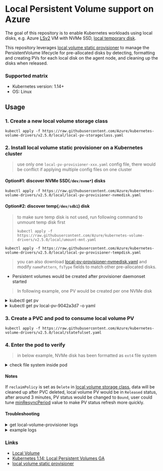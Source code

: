 # Local Persistent Volume support on Azure
The goal of this repository is to enable Kubernetes workloads using local disks, e.g. Azure [LSv2](https://docs.microsoft.com/en-us/azure/virtual-machines/lsv2-series) VM with NVMe SSD, [local temporary disk](https://docs.microsoft.com/en-us/azure/virtual-machines/linux/managed-disks-overview#temporary-disk).

This repository leverages [local volume static provisioner](https://github.com/kubernetes-sigs/sig-storage-local-static-provisioner) to manage the PersistentVolume lifecycle for pre-allocated disks by detecting, formatting and creating PVs for each local disk on the agent node, and cleaning up the disks when released.

### Supported matrix
 - Kubernetes version: 1.14+
 - OS: Linux

## Usage
### 1. Create a new local volume storage class
```console
kubectl apply -f https://raw.githubusercontent.com/Azure/kubernetes-volume-drivers/v2.5.0/local/local-pv-storageclass.yaml
```

### 2. Install local volume static provisioner on a Kubernetes cluster
> use only one `local-pv-provisioner-xxx.yaml` config file, there would be conflict if applying multiple config files on one cluster
#### Option#1: discover NVMe SSD(`/dev/nvme*`) disks
```console
kubectl apply -f https://raw.githubusercontent.com/Azure/kubernetes-volume-drivers/v2.5.0/local/local-pv-provisioner-nvmedisk.yaml
```

#### Option#2: discover temp(`/dev/sdb1`) disk
> to make sure temp disk is not used, run following command to unmount temp disk first
> ```console
> kubectl apply -f https://raw.githubusercontent.com/Azure/kubernetes-volume-drivers/v2.5.0/local/umount-mnt.yaml
> ```

```console
kubectl apply -f https://raw.githubusercontent.com/Azure/kubernetes-volume-drivers/v2.5.0/local/local-pv-provisioner-tempdisk.yaml
```
> you can also download [local-pv-provisioner-nvmedisk.yaml](https://github.com/Azure/kubernetes-volume-drivers/blob/v2.5.0/local/local-pv-provisioner-nvmedisk.yaml) and modify `namePattern`, `fsType` fields to match other pre-allocated disks.

 - Persistent volumes would be created after provisioner daemonset started
> In following example, one PV would be created per one NVMe disk

<details><summary>kubectl get pv</summary>
<pre>
NAME                CAPACITY   ACCESS MODES   RECLAIM POLICY   STATUS      CLAIM   STORAGECLASS   REASON   AGE
local-pv-9042a3d7   1788Gi     RWO            Delete           Available           local-disk              4s
local-pv-d25649a0   1788Gi     RWO            Delete           Available           local-disk              4s
</pre>
</details>

<details><summary>kubectl get pv local-pv-9042a3d7 -o yaml</summary>

```yaml
apiVersion: v1
kind: PersistentVolume
metadata:
...
  name: local-pv-9042a3d7
spec:
  accessModes:
  - ReadWriteOnce
  capacity:
    storage: 1788Gi
  local:
    fsType: ext4
    path: /dev/nvme0n1
  nodeAffinity:
    required:
      nodeSelectorTerms:
      - matchExpressions:
        - key: kubernetes.io/hostname
          operator: In
          values:
          - aks-agentpool-39784301-0
  persistentVolumeReclaimPolicy: Delete
  storageClassName: local-disk
  volumeMode: Filesystem
status:
  phase: Available
```

</details>

### 3. Create a PVC and pod to consume local volume PV
```console
kubectl apply -f https://raw.githubusercontent.com/Azure/kubernetes-volume-drivers/v2.5.0/local/statefulset.yaml
```

### 4. Enter the pod to verify
> in below example, NVMe disk has been formatted as `ext4` file system

<details><summary>check file system inside pod</summary>
<pre>
kubectl exec -it statefulset-local-0 -- df -h
</pre>

<pre>
Filesystem      Size  Used Avail Use% Mounted on
...
/dev/sda1        97G   12G   86G  12% /etc/hosts
/dev/nvme0n1    1.8T   68M  1.8T   1% /mnt/localdisk
...
</pre>

</details>

#### Notes
If `reclaimPolicy` is set as `Delete` in [local volume storage class](https://github.com/Azure/kubernetes-volume-drivers/blob/6846c13ebc6a8d8682f6265ae4ae588857de31ab/local/local-pv-storageclass.yaml#L8), data will be cleaned up after PVC deleted, local volume PV would be in `Released` status, after around 3 minutes, PV status would be changed to `Bound`, user could tune [minResyncPeriod](https://github.com/kubernetes-sigs/sig-storage-local-static-provisioner/blob/master/docs/provisioner.md#configuration) value to make PV status refresh more quickly.

#### Troubleshooting
<details><summary>get local-volume-provisioner logs</summary>
<pre>
kubectl logs local-volume-provisioner-m8fbj -n kube-system
</pre>
</details>

<details><summary>example logs</summary>

```
I0321 11:21:50.707052       1 common.go:348] StorageClass "local-disk" configured with MountDir "/dev", HostDir "/dev", VolumeMode "Filesystem", FsType "ext4", BlockCleanerCommand ["/scripts/quick_reset.sh"], NamePattern "nvme*"
I0321 11:21:50.707144       1 main.go:66] Loaded configuration: {StorageClassConfig:map[local-disk:{HostDir:/dev MountDir:/dev BlockCleanerCommand:[/scripts/quick_reset.sh] VolumeMode:Filesystem FsType:ext4 NamePattern:nvme*}] NodeLabelsForPV:[] UseAlphaAPI:false UseJobForCleaning:false MinResyncPeriod:{Duration:5m0s} UseNodeNameOnly:false LabelsForPV:map[] SetPVOwnerRef:false}
I0321 11:21:50.707174       1 main.go:67] Ready to run...
W0321 11:21:50.707180       1 main.go:76] MY_NAMESPACE environment variable not set, will be set to default.
W0321 11:21:50.707185       1 main.go:82] JOB_CONTAINER_IMAGE environment variable not set.
I0321 11:21:50.707320       1 common.go:425] Creating client using in-cluster config
I0321 11:21:50.751109       1 main.go:88] Starting controller
I0321 11:21:50.751161       1 main.go:105] Starting metrics server at :8080
I0321 11:21:50.751236       1 controller.go:47] Initializing volume cache
I0321 11:21:50.752642       1 mount_linux.go:163] Detected OS without systemd
I0321 11:21:50.855049       1 controller.go:116] Controller started
I0321 11:21:50.855755       1 discovery.go:423] Found new volume at host path "/dev/nvme1n1" with capacity 1920383410176, creating Local PV "local-pv-1de3995e", required volumeMode "Filesystem"
I0321 11:21:50.873281       1 discovery.go:457] Created PV "local-pv-1de3995e" for volume at "/dev/nvme1n1"
I0321 11:21:50.873346       1 discovery.go:423] Found new volume at host path "/dev/nvme3n1" with capacity 1920383410176, creating Local PV "local-pv-20d38638", required volumeMode "Filesystem"
I0321 11:21:50.873387       1 cache.go:55] Added pv "local-pv-1de3995e" to cache
I0321 11:21:50.878969       1 cache.go:55] Added pv "local-pv-20d38638" to cache
I0321 11:21:50.879557       1 discovery.go:457] Created PV "local-pv-20d38638" for volume at "/dev/nvme3n1"
I0321 11:21:50.879657       1 discovery.go:423] Found new volume at host path "/dev/nvme0n1" with capacity 1920383410176, creating Local PV "local-pv-2d08f517", required volumeMode "Filesystem"
I0321 11:21:50.882559       1 cache.go:64] Updated pv "local-pv-1de3995e" to cache
I0321 11:21:50.885724       1 discovery.go:457] Created PV "local-pv-2d08f517" for volume at "/dev/nvme0n1"
I0321 11:21:50.885773       1 cache.go:55] Added pv "local-pv-2d08f517" to cache
I0321 11:21:50.885822       1 discovery.go:423] Found new volume at host path "/dev/nvme2n1" with capacity 1920383410176, creating Local PV "local-pv-df7e5119", required volumeMode "Filesystem"
I0321 11:21:50.888347       1 cache.go:64] Updated pv "local-pv-20d38638" to cache
I0321 11:21:50.892143       1 cache.go:55] Added pv "local-pv-df7e5119" to cache
I0321 11:21:50.892260       1 discovery.go:457] Created PV "local-pv-df7e5119" for volume at "/dev/nvme2n1"
E0321 11:21:50.892413       1 discovery.go:221] Failed to discover local volumes: 4 error(s) while discovering volumes: [Skipping file "/dev/nvme3": not a directory nor block device Skipping file "/dev/nvme2": not a directory nor block device Skipping file "/dev/nvme1": not a directory nor block device Skipping file "/dev/nvme0": not a directory nor block device]
```
 
```
 root@aks-l32s2-91958816-vmss000000:/# mount | grep nvme | sort | uniq
/dev/nvme0n1 on /var/lib/kubelet/plugins/kubernetes.io/local-volume/mounts/local-pv-2d08f517 type ext4 (rw,relatime)
/dev/nvme0n1 on /var/lib/kubelet/pods/2e2c41f2-2de9-4c9a-ad9f-684f1e831ca5/volumes/kubernetes.io~local-volume/local-pv-2d08f517 type ext4 (rw,relatime)
/dev/nvme1n1 on /var/lib/kubelet/plugins/kubernetes.io/local-volume/mounts/local-pv-1de3995e type ext4 (rw,relatime)
/dev/nvme1n1 on /var/lib/kubelet/pods/7d2b62cb-2e0b-4841-90af-f8f719c20f72/volumes/kubernetes.io~local-volume/local-pv-1de3995e type ext4 (rw,relatime)
/dev/nvme2n1 on /var/lib/kubelet/plugins/kubernetes.io/local-volume/mounts/local-pv-df7e5119 type ext4 (rw,relatime)
/dev/nvme2n1 on /var/lib/kubelet/pods/c430b76a-743a-4382-80ce-75bac2b7a349/volumes/kubernetes.io~local-volume/local-pv-df7e5119 type ext4 (rw,relatime)
/dev/nvme3n1 on /var/lib/kubelet/plugins/kubernetes.io/local-volume/mounts/local-pv-20d38638 type ext4 (rw,relatime)
/dev/nvme3n1 on /var/lib/kubelet/pods/7bdfd3ae-7a42-4c1b-af4d-ef63436cd415/volumes/kubernetes.io~local-volume/local-pv-20d38638 type ext4 (rw,relatime)
```

</details>

### Links
 - [Local Volume](https://kubernetes.io/docs/concepts/storage/volumes/#local)
 - [Kubernetes 1.14: Local Persistent Volumes GA](https://kubernetes.io/blog/2019/04/04/kubernetes-1.14-local-persistent-volumes-ga/)
 - [local volume static provisioner](https://github.com/kubernetes-sigs/sig-storage-local-static-provisioner)
